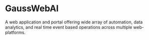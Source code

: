 # GaussWebAI
A web application and portal offering wide array of automation, data analytics, and real time event based operations across multiple web-platforms.

